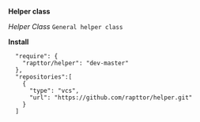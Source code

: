 **Helper class**

*Helper Class*
    `General helper class`
    
**Install**

      "require": {
        "rapttor/helper": "dev-master"
      },
      "repositories":[
        {
          "type": "vcs",
          "url": "https://github.com/rapttor/helper.git"
        }
      ]